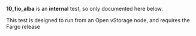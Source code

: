 **10_fio_alba** is an **internal** test, so only documented here below.


This test is designed to run from an Open vStorage node, and requires the Fargo release
